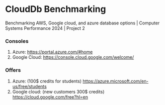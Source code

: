 # CloudDb Benchmarking
Benchmarking AWS, Google cloud, and azure database options | Computer Systems Performance 2024 | Project 2

### Consoles

1. Azure: https://portal.azure.com/#home
2. Google Cloud: https://console.cloud.google.com/welcome/

### Offers

1. Azure: (100$ credits for students)  https://azure.microsoft.com/en-us/free/students
2. Google cloud: (new customers 300$ credits) https://cloud.google.com/free?hl=en
